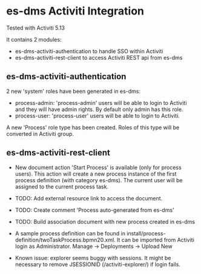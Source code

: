 es-dms Activiti Integration
===========================

Tested with Activiti 5.13

It contains 2 modules:
- es-dms-activiti-authentication to handle SSO within Activiti
- es-dms-activiti-rest-client to access Activiti REST api from es-dms

es-dms-activiti-authentication
------------------------------

2 new 'system' roles have been generated in es-dms:
- process-admin: 'process-admin' users will be able to login to Activiti and they will have admin rights. By default only admin has this role.
- process-user: 'process-user' users will be able to login to Activiti.

A new 'Process' role type has been created. Roles of this type will be converted in Activiti group.

es-dms-activiti-rest-client
---------------------------

- New document action 'Start Process' is available (only for process users). This action will create a new process instance of the first process definition (with category es-dms). The current user will be assigned to the current process task.
- TODO: Add external resource link to access the document.
- TODO: Create comment 'Process auto-generated from es-dms'
- TODO: Build association document with new process created in es-dms

- A sample process definition can be found in install/process-definition/twoTaskProcess.bpmn20.xml. 
It can be imported from Activiti login as Administrator. Manage -> Deployments -> Upload New

- Known issue: explorer seems buggy with sessions. It might be necessary to remove JSESSIONID (/activiti-explorer/) if login fails.
